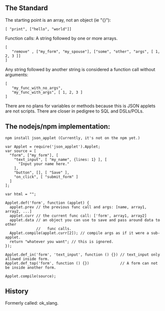 


The Standard
-------------------------

The starting point is an array, not an object (ie "{}"):

    [ "print", ["hello", "world"]]

Function calls: A string followed by one or more arrays.

    [
       "remove" , ["my_form", "my_spouse"], ["some", "other", "args", [ 1, 2, 3 ]]
    ]

Any string followed by another string is considered a function call without arguments:

    [
       "my_func_with_no_args",
       "my_func_with_args", [ 1, 2, 3 ]
    ]

There are no plans for variables or methods because this is JSON applets are not scripts.
There are closer in pedigree to SQL and DSLs/POLs.

The nodejs/npm implementation:
------------------------------

    npm install json_applet (Currently, it's not on the npm yet.)

    var Applet = require('json_applet').Applet;
    var source = [
      "form", ["my_form"], [
        "text_input", [ "my_name", {lines: 1} ], [
          "Input your name here."
        ],
        "button", [], [ "Save" ],
        "on_click", [ "submit_form" ]
      ]
    ];

    var html = "";

    Applet.def('form', function (applet) {
      applet.prev // the previous func call and args: [name, array1, array2, ...]    
      applet.curr // the current func call: ['form', array1, array2]
      applet.data // an object you can use to save and pass around data to other
                  //   func calls.
      Applet.compile(applet.curr[2]); // compile args as if it were a sub-applet.
      return "whatever you want"; // this is ignored.
    });
    
    Applet.def_in('form', 'text_input', function () {}) // text_input only allowed inside form.
    Applet.def_top('form', function () {})              // A form can not be inside another form.

    Applet.compile(source);


History
-------

Formerly called: ok\_slang.






